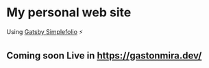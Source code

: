 # My personal web site

Using [Gatsby Simplefolio](https://github.com/cobidev/gatsby-simplefolio) ⚡️

## Coming soon Live in https://gastonmira.dev/